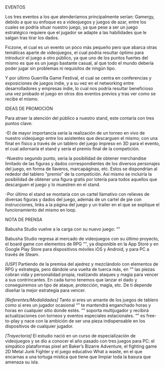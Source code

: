 EVENTOS

Los tres eventos a los que atenderíamos principalmente serían:
Gamergy, debido a que su enfoque es a videojuegos y juegos de azar, entre los cuales se podría situar nuestro juego, ya que pese a ser un juego estratégico requiere que el jugador se adapte a las habilidades que le salgan tras tirar los dados.

Ficzone, el cual es un evento un poco más pequeño pero que abarca otras temáticas aparte de videojuegos, el cual podría resultar óptimo para introducir el juego a otro público, ya que uno de los puntos fuertes del mismo es que es un juego bastante casual, al que todo el mundo debería poder jugar sin problemas ni requisitos de ningún tipo.

Y por último Guerrilla Game Festival, el cual se centra en conferencias y exposiciones de juegos indie, y a su vez en el networking entre desarrolladores y empresas indie, lo cual nos podría resultar beneficioso una vez probado el juego en otros dos eventos previos y tras ver como se recibe el mismo.

IDEAS DE PROMOCIÓN

Para atraer la atención del público a nuestro stand, este contaría con tres puntos clave:

-El de mayor importancia sería la realización de un torneo en vivo de nuestro videojuego entre los asistentes que descarguen el mismo; con una final en físico a través de un tablero del juego impreso en 3D para el evento, el cual adornaría el stand y sería el premio final de la competición.

-Nuestro segundo punto, sería la posibilidad de obtener merchandise limitado de las figuras y dados correspondientes de los diversos personajes del juego, en forma de llaveros, marcapáginas, etc. Estos se dispondrían al rededor del tablero "premio" de la competición.
Así mismo se incluiría la posibilidad de obtener una figura gratis por lotería para todos aquellos que descarguen el juego y lo muestren en el stand.

-Por último el stand se montaría con un cartel llamativo con relieves de diversas figuras y dados del juego, además de un cartel de pie con instrucciones, links a la página del juego y un trailer en el que se explique el funcionamiento del mismo en loop.

NOTA DE PRENSA

Babusha Studio vuelve a la carga con su nuevo juego: “”

Babusha Studio regresa al mercado de videojuegos con su último proyecto, el board game con elementos de RPG "", ya disponible en la App Store y en Google Play Store para dispositivos móviles iOS y Android, y para PC a través de Steam. 

*[USP]* Partiendo de la premisa del ajedrez y mezclándolo con elementos de RPG y estrategia, pero dándole una vuelta de tuerca más, en “” las piezas cobran vida y personalidad propia, realizando ataques y magia para vencer a sus contrincantes. En cada turno tenemos que lanzar el dado y conseguiremos un tipo de ataque, protección, magia, etc. De ti depende diseñar la mejor estrategia para vencer.

*[Referentes/Modalidades]* Tanto si eres un amante de los juegos de tablero como si eres un jugador ocasional “” te mantendrá enganchado horas y horas en cualquier sitio donde estés. ”” soporta multijugador y recibirá actualizaciones con torneos y eventos especiales estacionales. “” es free-to-play y nace con la ambición de ser una pieza indispensable en los dispositivos de cualquier jugador.

*[Trayectoria]* El estudio nació en un curso de especialización de videojuegos y se dio a conocer el año pasado con tres juegos para PC: el simpático plataformas pixel art Baker’s Bizarre Adventure, el fighting game 2D Metal Junk Fighter y el juego educativo What a waste, en el que encarnas a una tortuga mística que tiene que limpiar toda la basura que amenaza su isla.
